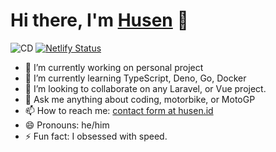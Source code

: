 # Hi there, I'm [Husen](http://husen.id) 👋

![CD](https://github.com/hapakaien/hapakaien/workflows/CD/badge.svg) [![Netlify Status](https://api.netlify.com/api/v1/badges/82403f6f-4df7-4120-8aac-5d5befb70ad0/deploy-status)](https://app.netlify.com/sites/husen-id/deploys)

- 🔭 I’m currently working on personal project
- 🌱 I’m currently learning TypeScript, Deno, Go, Docker
- 👯 I’m looking to collaborate on any Laravel, or Vue project.
- 💬 Ask me anything about coding, motorbike, or MotoGP
- 📫 How to reach me: [contact form at husen.id](https://husen.id/#contact-form)
- 😄 Pronouns: he/him
- ⚡ Fun fact: I obsessed with speed.

